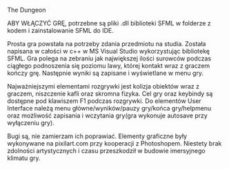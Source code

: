 The Dungeon

ABY WŁĄCZYĆ GRĘ, potrzebne są pliki .dll biblioteki SFML w folderze z kodem i zainstalowanie SFML do IDE.

Prosta gra powstała na potrzeby zdania przedmiotu na studia. Została napisana w całości w c++ w MS Visual Studio wykorzystując bibliotekę SFML.
Gra polega na zebraniu jak największej ilości surowców podczas ciągłego podnoszenia się poziomu lawy, której kontakt wraz z graczem kończy grę.
Następnie wyniki są zapisane i wyświetlane w menu gry.

Najważniejszymi elementami rozgrywki jest kolizja obiektów wraz z graczem, niszczenie kafli oraz skromna fizyka.
Cel gry oraz keybindy są dostępne pod klawiszem F1 podczas rozgrywki.
Do elementów User Interface należą menu główne/wyników/pauzy gry/końca gry/helpmenu oraz możliwość zapisania i wczytania gry(gra wykonuje autosave przy wyłączeniu gry).

Bugi są, nie zamierzam ich poprawiać.
Elementy graficzne były wykonywane na pixilart.com przy kooperacji z Photoshopem. 
Niestety brak zdolności artystycznych i czasu przeszkodził w budowie imersyjnego klimatu gry.
